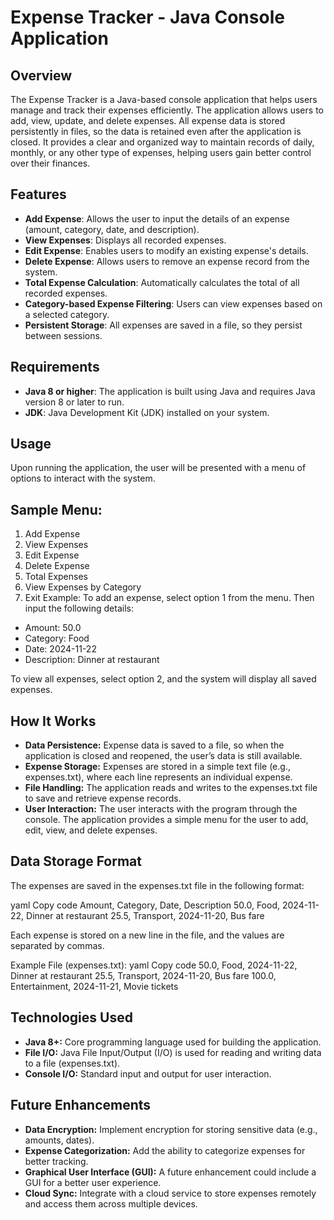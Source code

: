 # Expense Tracker - Java Console Application

## Overview
The Expense Tracker is a Java-based console application that helps users manage and track their expenses efficiently. The application allows users to add, view, update, and delete expenses. All expense data is stored persistently in files, so the data is retained even after the application is closed. It provides a clear and organized way to maintain records of daily, monthly, or any other type of expenses, helping users gain better control over their finances.

## Features
- **Add Expense**: Allows the user to input the details of an expense (amount, category, date, and description).
- **View Expenses**: Displays all recorded expenses.
- **Edit Expense**: Enables users to modify an existing expense's details.
- **Delete Expense**: Allows users to remove an expense record from the system.
- **Total Expense Calculation**: Automatically calculates the total of all recorded expenses.
- **Category-based Expense Filtering**: Users can view expenses based on a selected category.
- **Persistent Storage**: All expenses are saved in a file, so they persist between sessions.

## Requirements
- **Java 8 or higher**: The application is built using Java and requires Java version 8 or later to run.
- **JDK**: Java Development Kit (JDK) installed on your system.

## Usage
Upon running the application, the user will be presented with a menu of options to interact with the system.

## Sample Menu:
1. Add Expense
2. View Expenses
3. Edit Expense
4. Delete Expense
5. Total Expenses
6. View Expenses by Category
7. Exit
Example:
To add an expense, select option 1 from the menu. Then input the following details:

- Amount: 50.0
- Category: Food
- Date: 2024-11-22
- Description: Dinner at restaurant
  
To view all expenses, select option 2, and the system will display all saved expenses.

## How It Works
- **Data Persistence:** Expense data is saved to a file, so when the application is closed and reopened, the user’s data is still available.
- **Expense Storage:** Expenses are stored in a simple text file (e.g., expenses.txt), where each line represents an individual expense.
- **File Handling:** The application reads and writes to the expenses.txt file to save and retrieve expense records.
- **User Interaction:** The user interacts with the program through the console. The application provides a simple menu for the user to add, edit, view, and delete expenses.

## Data Storage Format
The expenses are saved in the expenses.txt file in the following format:

yaml
Copy code
Amount, Category, Date, Description
50.0, Food, 2024-11-22, Dinner at restaurant
25.5, Transport, 2024-11-20, Bus fare

Each expense is stored on a new line in the file, and the values are separated by commas.

Example File (expenses.txt):
yaml
Copy code
50.0, Food, 2024-11-22, Dinner at restaurant
25.5, Transport, 2024-11-20, Bus fare
100.0, Entertainment, 2024-11-21, Movie tickets

## Technologies Used
- **Java 8+:** Core programming language used for building the application.
- **File I/O:** Java File Input/Output (I/O) is used for reading and writing data to a file (expenses.txt).
- **Console I/O:** Standard input and output for user interaction.
  
## Future Enhancements
- **Data Encryption:** Implement encryption for storing sensitive data (e.g., amounts, dates).
- **Expense Categorization:** Add the ability to categorize expenses for better tracking.
- **Graphical User Interface (GUI):** A future enhancement could include a GUI for a better user experience.
- **Cloud Sync:** Integrate with a cloud service to store expenses remotely and access them across multiple devices.
